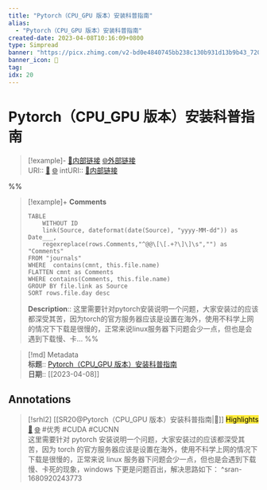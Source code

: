 ```yaml
---
title: "Pytorch（CPU_GPU 版本）安装科普指南"
alias: 
  - "Pytorch（CPU_GPU 版本）安装科普指南"
created-date: 2023-04-08T10:16:09+0800
type: Simpread
banner: "https://picx.zhimg.com/v2-bd0e4840745bb238c130b931d13b9b43_720w.jpg?source=172ae18b "
banner_icon: 🔖
tag: 
idx: 20
---
```


# Pytorch（CPU_GPU 版本）安装科普指南

> [!example]- [🧷内部链接](<http://localhost:7026/unread/20>) [🌐外部链接](<https://zhuanlan.zhihu.com/p/228477967>)    
> URI:: [🧷](<http://localhost:7026/unread/20>) [🌐](<https://zhuanlan.zhihu.com/p/228477967>) 
> intURI:: [🧷内部链接](<http://localhost:7026/reading/20>)

%%
> [!example]+ **Comments**  
> ```dataview
> TABLE 
>     WITHOUT ID
>     link(Source, dateformat(date(Source), "yyyy-MM-dd")) as Date___, 
>     regexreplace(rows.Comments,"^@@\[\[.+?\]\]\s","") as "Comments"
> FROM "journals"
> WHERE  contains(cmnt, this.file.name)
> FLATTEN cmnt as Comments
> WHERE contains(Comments, this.file.name)
> GROUP BY file.link as Source
> SORT rows.file.day desc
> ```
>  **Description**:: 这里需要针对pytorch安装说明一个问题，大家安装过的应该都深受其苦，因为torch的官方服务器应该是设置在海外，使用不科学上网的情况下下载是很慢的，正常来说linux服务器下问题会少一点，但也是会遇到下载慢、卡…
%%

> [!md] Metadata  
> **标题**:: [Pytorch（CPU_GPU 版本）安装科普指南](https://zhuanlan.zhihu.com/p/228477967)  
> **日期**:: [[2023-04-08]]  

## Annotations


> [!srhl2] [[SR20@Pytorch（CPU_GPU 版本）安装科普指南|📄]] <mark style="background-color: #ffeb3b">Highlights</mark> [🧷](<http://localhost:7026/unread/20#id=1680920243773>) [🌐](<http://localhost:7026/reading/20#id=1680920243773>) #优秀 #CUDA #CUCNN   
> 这里需要针对 pytorch 安装说明一个问题，大家安装过的应该都深受其苦，因为 torch 的官方服务器应该是设置在海外，使用不科学上网的情况下下载是很慢的，正常来说 linux 服务器下问题会少一点，但也是会遇到下载慢、卡死的现象，windows 下更是问题百出，解决思路如下：
> ^sran-1680920243773
 
 